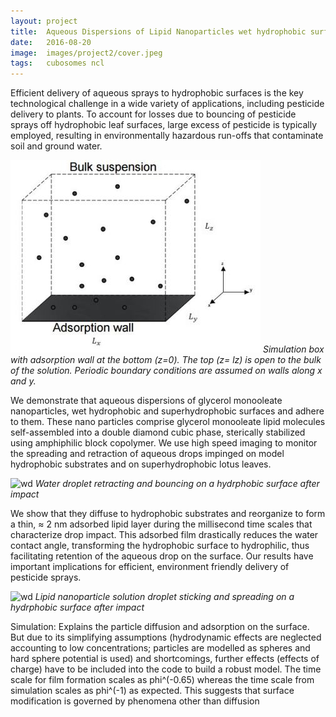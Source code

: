 ```yaml
---
layout: project
title:  Aqueous Dispersions of Lipid Nanoparticles wet hydrophobic surfaces (Substantiation of empirical adsorption time scales using simulation)
date:   2016-08-20
image:  images/project2/cover.jpeg
tags:   cubosomes ncl
---
```

Efficient delivery of aqueous sprays to hydrophobic surfaces is the key technological challenge in a wide variety of applications, including pesticide delivery to plants. To account for losses due to bouncing of pesticide sprays off hydrophobic leaf surfaces, large excess of pesticide is typically employed, resulting in environmentally hazardous run-offs that contaminate soil and ground water.

![alt as](/images/project2/3.jpeg)
*Simulation box with adsorption wall at the bottom (z=0). The top (z= lz) is open to the bulk of the solution. Periodic boundary conditions are assumed on walls along x and y.*

We demonstrate that aqueous dispersions of glycerol monooleate nanoparticles, wet hydrophobic and superhydrophobic surfaces and adhere to them. These nano particles comprise glycerol monooleate lipid molecules self-assembled into a double diamond cubic phase, sterically stabilized using amphiphilic block copolymer. We use high speed imaging to monitor the spreading and retraction of aqueous drops impinged on model hydrophobic substrates and on superhydrophobic lotus leaves.

![wd](/images/project2/1.gif)
*Water droplet retracting and bouncing on a hydrphobic surface after impact*

We show that they diffuse to hydrophobic substrates and reorganize to form a thin, ≈ 2 nm adsorbed lipid layer during the millisecond time scales that characterize drop impact. This adsorbed film drastically reduces the water contact angle, transforming the hydrophobic surface to hydrophilic, thus facilitating retention of the aqueous drop on the surface. Our results have important implications for efficient, environment friendly delivery of pesticide sprays.

![wd](/images/project2/2.gif)
*Lipid nanoparticle solution droplet sticking and spreading on a hydrphobic surface after impact*

Simulation: Explains the particle diffusion and adsorption on the surface. But due to its simplifying assumptions (hydrodynamic effects are neglected accounting to low concentrations; particles are modelled as spheres and hard sphere potential is used) and shortcomings, further effects (effects of charge) have to be included into the code to build a robust model. The time scale for film formation scales as phi^(-0.65) whereas the time scale from simulation scales as phi^(-1) as expected. This suggests that surface modification is governed by phenomena other than diffusion